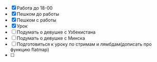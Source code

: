 
- [x] Работа до 18-00
- [x] Пешком до работы
- [x] Пешком с работы
- [x] Урок
- [ ] Подумать о девушке с Узбекистана
- [ ] Подумать о девушке с Минска
- [ ] Подготовиться к уроку по стримам и лямбдам(дописать про функцию flatmap)
- [ ] 
